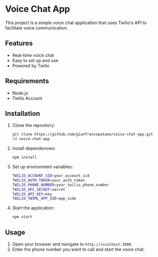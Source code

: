 # Voice Chat App

This project is a simple voice chat application that uses Twilio's API to facilitate voice communication.

## Features

- Real-time voice chat
- Easy to set up and use
- Powered by Twilio

## Requirements

- Node.js
- Twilio Account

## Installation

1. Clone the repository:
    ```bash
    git clone https://github.com/gianfrancopatano/voice-chat-app.git
    cd voice-chat-app
    ```

2. Install dependencies:
    ```bash
    npm install
    ```

3. Set up environment variables:
    ```bash
    TWILIO_ACCOUNT_SID=your_account_sid
    TWILIO_AUTH_TOKEN=your_auth_token
    TWILIO_PHONE_NUMBER=your_twilio_phone_number
    TWILIO_API_SECRET=secret
    TWILIO_API_KEY=key
    TWILIO_TWIML_APP_SID=app_side
    ```

4. Start the application:
    ```bash
    npm start
    ```

## Usage

1. Open your browser and navigate to `http://localhost:3000`.
2. Enter the phone number you want to call and start the voice chat.

